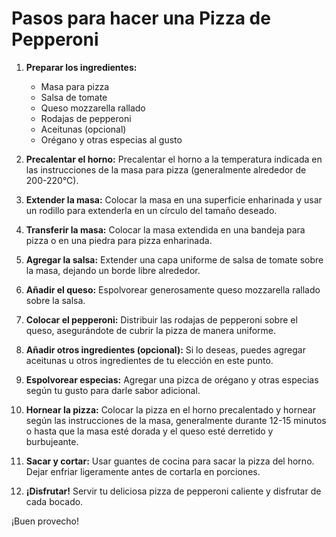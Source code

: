 # Pasos para hacer una Pizza de Pepperoni

1. **Preparar los ingredientes:**
   - Masa para pizza
   - Salsa de tomate
   - Queso mozzarella rallado
   - Rodajas de pepperoni
   - Aceitunas (opcional)
   - Orégano y otras especias al gusto

2. **Precalentar el horno:**
   Precalentar el horno a la temperatura indicada en las instrucciones de la masa para pizza (generalmente alrededor de 200-220°C).

3. **Extender la masa:**
   Colocar la masa en una superficie enharinada y usar un rodillo para extenderla en un círculo del tamaño deseado.

4. **Transferir la masa:**
   Colocar la masa extendida en una bandeja para pizza o en una piedra para pizza enharinada.

5. **Agregar la salsa:**
   Extender una capa uniforme de salsa de tomate sobre la masa, dejando un borde libre alrededor.

6. **Añadir el queso:**
   Espolvorear generosamente queso mozzarella rallado sobre la salsa.

7. **Colocar el pepperoni:**
   Distribuir las rodajas de pepperoni sobre el queso, asegurándote de cubrir la pizza de manera uniforme.

8. **Añadir otros ingredientes (opcional):**
   Si lo deseas, puedes agregar aceitunas u otros ingredientes de tu elección en este punto.

9. **Espolvorear especias:**
   Agregar una pizca de orégano y otras especias según tu gusto para darle sabor adicional.

10. **Hornear la pizza:**
    Colocar la pizza en el horno precalentado y hornear según las instrucciones de la masa, generalmente durante 12-15 minutos o hasta que la masa esté dorada y el queso esté derretido y burbujeante.

11. **Sacar y cortar:**
    Usar guantes de cocina para sacar la pizza del horno. Dejar enfriar ligeramente antes de cortarla en porciones.

12. **¡Disfrutar!**
    Servir tu deliciosa pizza de pepperoni caliente y disfrutar de cada bocado.

¡Buen provecho!
